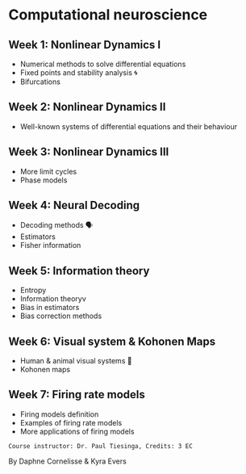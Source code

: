 # Computational neuroscience

## Week 1: Nonlinear Dynamics I 

- Numerical methods to solve differential equations 
- Fixed points and stability analysis 🌀
- Bifurcations 

## Week 2: Nonlinear Dynamics II

- Well-known systems of differential equations and their behaviour 

## Week 3: Nonlinear Dynamics III

- More limit cycles 
- Phase models

## Week 4: Neural Decoding

- Decoding methods 🗣
- Estimators
- Fisher information

## Week 5: Information theory

- Entropy
- Information theoryv
- Bias in estimators
- Bias correction methods

## Week 6: Visual system & Kohonen Maps

- Human & animal visual systems 🧠
- Kohonen maps

## Week 7: Firing rate models

- Firing models definition
- Examples of firing rate models
- More applications of firing models

```
Course instructor: Dr. Paul Tiesinga, Credits: 3 EC
```

By Daphne Cornelisse & Kyra Evers
